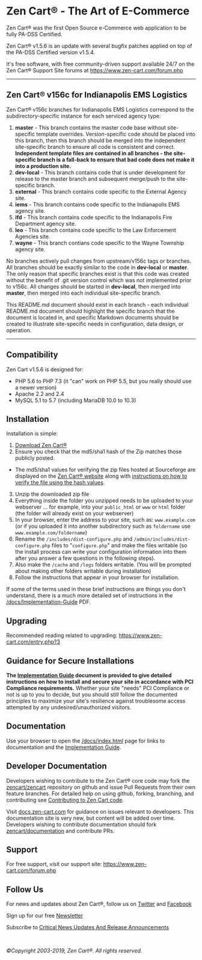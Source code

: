 Zen Cart&reg; - The Art of E-Commerce
===============

Zen Cart&reg; was the first Open Source e-Commerce web application to be fully PA-DSS Certified.

Zen Cart&reg; v1.5.6 is an update with several bugfix patches applied on top of the PA-DSS Certified version v1.5.4.

It's free software, with free community-driven support available 24/7 on the Zen Cart&reg; Support Site forums at <https://www.zen-cart.com/forum.php>

--------------------
Zen Cart&reg; v156c for Indianapolis EMS Logistics
---------------------
Zen Cart&reg; v156c branches for Indianapolis EMS Logistics correspond to the subdirectory-specific instance for each serviced agency type:
1. **master** - This branch contains the master code base without site-specific template overrides.  Version-specific code should be placed into this branch, then this branch should be merged into the independent site-specific branch to ensure all code is consistent and correct.  **Independent template files are contained in all branches - the site-specific branch is a fall-back to ensure that bad code does not make it into a production site.**
2. **dev-local** - This branch contains code that is under development for release to the master branch and subsequent merge/push to the site-specific branch.
3. **external** - This branch contains code specific to the External Agency site.
4. **iems** - This branch contains code specific to the Indianapolis EMS agency site.
5. **ifd** - This branch contains code specific to the Indianapolis Fire Department agency site.
6. **leo** - This branch contains code specific to the Law Enforcement Agencies site.
7. **wayne** - This branch contians code specific to the Wayne Township agency site.

No branches actively pull changes from upstream/v156c tags or branches.  All branches should be exactly similar to the code in **dev-local** or **master**. The only reason that specific branches exist is that this code was created without the benefit of .git version control which was not implemented prior to v156c.  All changes should be started in **dev-local**, then merged into **master**, then merged into each individual site-specific branch. 

This README.md document should exist in each branch - each individual README.md document should highlight the specific branch that the document is located in, and specific Markdown documents should be created to illustrate site-specific needs in configuration, data design, or operation.


----------------------

Compatibility
-------------
Zen Cart v1.5.6 is designed for:
 * PHP 5.6 to PHP 7.3 (it "can" work on PHP 5.5, but you really should use a newer version)
 * Apache 2.2 and 2.4
 * MySQL 5.1 to 5.7 (including MariaDB 10.0 to 10.3)


Installation
------------

Installation is simple:

1. [Download Zen Cart&reg;](http://sourceforge.net/projects/zencart/files)
2. Ensure you check that the md5/sha1 hash of the Zip matches those publicly posted.
  * The md5/sha1 values for verifying the zip files hosted at Sourceforge are displayed on the [Zen Cart&reg; website](https://www.zen-cart.com/) along with [instructions on how to verify the file using the hash values](https://www.zen-cart.com/content.php?305).
3. Unzip the downloaded zip file 
4. Everything inside the folder you unzipped needs to be uploaded to your webserver … for example, into your `public_html` or `www` or `html` folder (the folder will already exist on your webserver)
5. In your browser, enter the address to your site, such as: `www.example.com` (or if you uploaded it into another subdirectory such as `foldername` use `www.example.com/foldername`)
6. Rename the `/includes/dist-configure.php` and `/admin/includes/dist-configure.php` files to "`configure.php`" and make the files writable (so the install process can write your configuration information into them after you answer a few questions in the following steps).
7. Also make the `/cache` and `/logs` folders writable. (You will be prompted about making other folders writable during installation)
8. Follow the instructions that appear in your browser for installation. 

If some of the terms used in these brief instructions are things you don't understand, there is a much more detailed set of instructions in the [/docs/Implementation-Guide](https://www.zen-cart.com/docs/implementation-guide-v156.pdf) PDF.

Upgrading
---------
Recommended reading related to upgrading: https://www.zen-cart.com/entry.php?3


Guidance for Secure Installations
---------------------------------
__The [Implementation Guide](https://www.zen-cart.com/docs/implementation-guide-v156.pdf) document is provided to give detailed instructions on how to install and secure your site in accordance with PCI Compliance requirements.__ Whether your site "needs" PCI Compliance or not is up to you to decide, but you should still follow the documented principles to maximize your site's resilience against troublesome access attempted by any undesired/unauthorized visitors.


Documentation
-------------
Use your browser to open the [/docs/index.html](https://www.zen-cart.com/docs/index.html) page for links to documentation and the [Implementation Guide](https://www.zen-cart.com/docs/implementation-guide-v156.pdf).


Developer Documentation
-----------------------
Developers wishing to contribute to the Zen Cart&reg; core code may fork the [zencart/zencart](https://github.com/zencart/zencart) repository on github and issue Pull Requests from their own feature branches. For detailed help on using github, forking, branching, and contributing see [Contributing to Zen Cart code](http://docs.zen-cart.com/Contributing/).

Visit [docs.zen-cart.com](https://docs.zen-cart.com/Developer_Documentation/) for guidance on issues relevant to developers. This documentation site is very new, but content will be added over time.
Developers wishing to contribute documentation should fork [zencart/documentation](https://github.com/zencart/documentation) and contribute PRs. 


Support
-------
For free support, visit our support site: https://www.zen-cart.com/forum.php

Follow Us
---------
For news and updates about Zen Cart&reg;, follow us on [Twitter](http://twitter.com/zencart) and [Facebook](http://facebook.com/zencart)

Sign up for our free [Newsletter](http://eepurl.com/bafnNj)

Subscribe to [Critical News Updates And Release Announcements](https://www.zen-cart.com/subscription.php?do=addsubscription&f=2)


&nbsp;  

*&copy;Copyright 2003-2019, Zen Cart&reg;. All rights reserved.*

